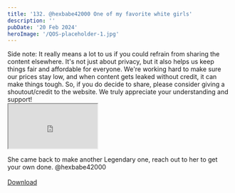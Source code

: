 ```yaml
---
title: '132. @hexbabe42000 One of my favorite white girls'
description: ''
pubDate: '20 Feb 2024'
heroImage: '/QOS-placeholder-1.jpg'
---
```

<div class="video_paragraph_header"> Side note: It really means a lot to us if you could refrain from sharing the content elsewhere. It's not just about privacy, but it also helps us keep things fair and affordable for everyone. We're working hard to make sure our prices stay low, and when content gets leaked without credit, it can make things tough. So, if you do decide to share, please consider giving a shoutout/credit to the website. We truly appreciate your understanding and support!</div>

<iframe src="https://drive.google.com/file/d/1IRVvedhCwwuz9D9REOnOMyvjTfDoW_8Q/preview" width="200" height="100" allow="autoplay" allowfullscreen="allowfullscreen"></iframe>

She came back to make another Legendary one, reach out to her to get your own done. @hexbabe42000
<br>
<br>
<a class="read_more" href="https://drive.google.com/file/d/1IRVvedhCwwuz9D9REOnOMyvjTfDoW_8Q/view?usp=sharing">Download</a>